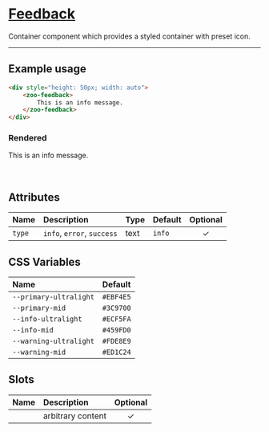 # [Feedback](#feedback)

Container component which provides a styled container with preset icon.

***

## Example usage

```HTML
<div style="height: 50px; width: auto">
	<zoo-feedback>
		This is an info message.
	</zoo-feedback>
</div>
```

### Rendered

<div style="height: 50px; width: auto">
	<zoo-feedback>This is an info message.</zoo-feedback>
</div>

## Attributes

| **Name** | **Description**            | **Type** | **Default** | **Optional** |
| :------- | :------------------------- | :------- | :---------- | :----------: |
| `type`   | `info`, `error`, `success` | text     | `info`      |   &#10003;   |

## CSS Variables

| **Name**               | **Default** |
| :--------------------- | :---------- |
| `--primary-ultralight` | `#EBF4E5`   |
| `--primary-mid`        | `#3C9700`   |
| `--info-ultralight`    | `#ECF5FA`   |
| `--info-mid`           | `#459FD0`   |
| `--warning-ultralight` | `#FDE8E9`   |
| `--warning-mid`        | `#ED1C24`   |

## Slots

| **Name** | **Description**   | **Optional** |
| :------: | :---------------- | :----------: |
|          | arbitrary content |   &#10003;   |
